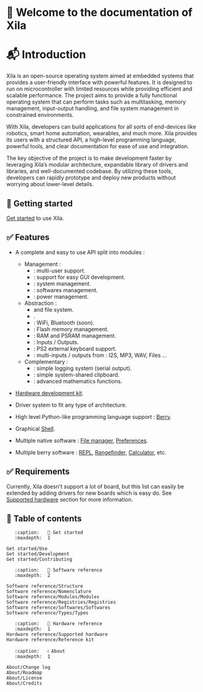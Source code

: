 # 👋 Welcome to the documentation of Xila

# 📬 Introduction

Xila is an open-source operating system aimed at embedded systems that provides a user-friendly interface with powerful features.
It is designed to run on microcontroller with limited resources while providing efficient and scalable performance.
The project aims to provide a fully functional operating system that can perform tasks such as multitasking, memory management, input-output handling, and file system management in constrained environments.

With Xila, developers can build applications for all sorts of end-devices like robotics, smart home automation, wearables, and much more.
Xila provides its users with a structured API, a high-level programming language, powerful tools, and clear documentation for ease of use and integration.

The key objective of the project is to make development faster by leveraging Xila’s modular architecture, expandable library of drivers and libraries, and well-documented codebase.
By utilizing these tools, developers can rapidly prototype and deploy new products without worrying about lower-level details.

## 🏃 Getting started

[Get started](<./Get started/Use.md>) to use Xila.

## ✅ Features

- A complete and easy to use API split into modules :
  - Management :
    - [](<./Software reference/Modules/Accounts.md>) : multi-user support.
    - [](<./Software reference/Modules/Graphics.md>) : support for easy GUI development.
    - [](<./Software reference/Modules/System.md>) : system management.
    - [](<./Software reference/Modules/Softwares.md>) : softwares management.
    - [](<./Software reference/Modules/Power.md>) : power management.
  - Abstraction :
    - [](<./Software reference/Modules/Drive.md>) and file system.
    - [](<./Software reference/Modules/Display.md>).
    - [](<./Software reference/Modules/Communication.md>) : WiFi, Bluetooth (soon).
    - [](<./Software reference/Modules/Flash.md>) : Flash memory management.
    - [](<./Software reference/Modules/Memory.md>) : RAM and PSRAM management.
    - [](<./Software reference/Modules/Pin.md>) : Inputs / Outputs.
    - [](<./Software reference/Modules/Keyboard.md>) : PS2 external keyboard support.
    - [](<./Software reference/Modules/Sound.md>) : multi-inputs / outputs from : I2S, MP3, WAV, Files ...
  - Complementary :
    - [](<./Software reference/Modules/Log.md>) : simple logging system (serial output).
    - [](<./Software reference/Modules/Clipboard.md>) : simple system-shared clipboard.
    - [](<./Software reference/Modules/Mathematics.md>) : advanced mathematics functions.
  
- [Hardware development kit](https://github.com/Xila-Project/Hardware).
- Driver system to fit any type of architecture.
- High level Python-like programming language support : [Berry](https://berry-lang.github.io/).
- Graphical [Shell](https://github.com/Xila-Project/Shell).
- Multiple native software : [File manager](https://github.com/Xila-Project/File_Manager), [Preferences](https://github.com/Xila-Project/Preferences).
- Multiple berry software : [REPL](https://github.com/Xila-Project/Berry_REPL), [Rangefinder](https://github.com/Xila-Project/Rangefinder), [Calculator](https://github.com/Xila-Project/Calculator), etc.

## ✅ Requirements

Currently, Xila doesn't support a lot of board, but this list can easily be extended by adding drivers for new boards which is easy do. See [Supported hardware](../Hardware%20reference/Supported%20hardware) section for more information.

## 📖 Table of contents

```{toctree}
   :caption:   🚀 Get started
   :maxdepth:  1

Get started/Use
Get started/Development
Get started/Contributing
```

```{toctree}
   :caption:   📖 Software reference   
   :maxdepth:  2

Software reference/Structure
Software reference/Nomenclature
Software reference/Modules/Modules
Software reference/Registries/Registries
Software reference/Softwares/Softwares
Software reference/Types/Types
```

```{toctree}
   :caption:   🔌 Hardware reference
   :maxdepth:  1
Hardware reference/Supported hardware
Hardware reference/Reference kit
```

```{toctree}
   :caption:   ℹ️ About
   :maxdepth:  1

About/Change log
About/Roadmap
About/License
About/Credits
```

